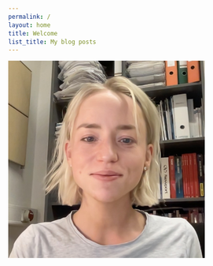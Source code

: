 ```yaml
---
permalink: /
layout: home
title: Welcome
list_title: My blog posts
---
```




<img src="./assets/imgs/selfie.jpg" width="400px">
